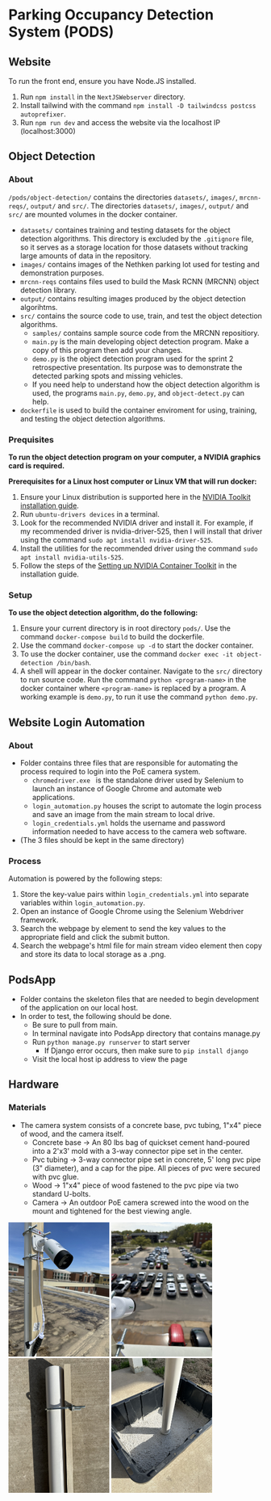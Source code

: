 # Parking Occupancy Detection System (PODS)

## Website 
To run the front end, ensure you have Node.JS installed. 
1. Run `npm install` in the `NextJSWebserver` directory.
2. Install tailwind with the command `npm install -D tailwindcss postcss autoprefixer`.
3. Run `npm run dev` and access the website via the localhost IP (localhost:3000)

## Object Detection
### About
`/pods/object-detection/` contains the directories `datasets/`, `images/`, `mrcnn-reqs/`, `output/` and `src/`. The directories  `datasets/`, `images/`, `output/` and `src/` are mounted volumes in the docker container.
- `datasets/` containes training and testing datasets for the object detection algorithms. This directory is excluded by the `.gitignore` file, so it serves as a storage location for those datasets without tracking large amounts of data in the repository.
- `images/` contains images of the Nethken parking lot used for testing and demonstration purposes. 
- `mrcnn-reqs` contains files used to build the Mask RCNN (MRCNN) object detection library.
- `output/` contains resulting images produced by the object detection algorihtms.
- `src/` contains the source code to use, train, and test the object detection algorithms.
  - `samples/` contains sample source code from the MRCNN repositiory.
  - `main.py` is the main developing object detection program. Make a copy of this program then add your changes.
  - `demo.py` is the object detection program used for the sprint 2 retrospective presentation. Its purpose was to demonstrate the detected parking spots and missing vehicles.
  - If you need help to understand how the object detection algorithm is used, the programs `main.py`, `demo.py`, and `object-detect.py` can help.
- `dockerfile` is used to build the container enviroment for using, training, and testing the object detection algorithms. 

### Prequisites
**To run the object detection program on your computer, a NVIDIA graphics card is required.**

**Prerequisites for a Linux host computer or Linux VM that will run docker:**
1. Ensure your Linux distribution is supported here in the [NVIDIA Toolkit installation guide](https://docs.nvidia.com/datacenter/cloud-native/container-toolkit/install-guide.html).
2. Run `ubuntu-drivers devices` in a terminal. 
3. Look for the recommended NVIDIA driver and install it. For example, if my recommended driver is nvidia-driver-525, then I will install that driver using the command `sudo apt install nvidia-driver-525`.
4. Install the utilities for the recommended driver using the command `sudo apt install nvidia-utils-525`.
5. Follow the steps of the [Setting up NVIDIA Container Toolkit](https://docs.nvidia.com/datacenter/cloud-native/container-toolkit/install-guide.html) in the installation guide.


### Setup
**To use the object detection algorithm, do the following:**
1. Ensure your current directory is in root directory `pods/`. Use the command `docker-compose build` to build the dockerfile.
2. Use the command `docker-compose up -d` to start the docker container.
3. To use the docker container, use the command `docker exec -it object-detection /bin/bash`.
3. A shell will appear in the docker container. Navigate to the `src/` directory to run source code. Run the command `python <program-name>` in the docker container where `<program-name>` is replaced by a program. A working example is `demo.py`, to run it use the command `python demo.py`.

## Website Login Automation
### About
- Folder contains three files that are responsible for automating the process required to login into the PoE camera system.
  - `chromedriver.exe ` is the standalone driver used by Selenium to launch an instance of Google Chrome and automate web applications.
  - `login_automation.py` houses the script to automate the login process and save an image from the main stream to local drive.
  - `login_credentials.yml` holds the username and password information needed to have access to the camera web software.
- (The 3 files should be kept in the same directory)

### Process
Automation is powered by the following steps:
1. Store the key-value pairs within `login_credentials.yml` into separate variables within `login_automation.py`.
2. Open an instance of Google Chrome using the Selenium Webdriver framework.
3. Search the webpage by element to send the key values to the appropriate field and click the submit button.
4. Search the webpage's html file for main stream video element then copy and store its data to local storage as a .png.

## PodsApp
- Folder contains the skeleton files that are needed to begin development of the application on our local host.
- In order to test, the following should be done.
  - Be sure to pull from main.
  - In terminal navigate into PodsApp directory that contains manage.py
  - Run `python manage.py runserver` to start server
    - If Django error occurs, then make sure to `pip install django`
  - Visit the local host ip address to view the page

## Hardware
### Materials
- The camera system consists of a concrete base, pvc tubing, 1"x4" piece of wood, and the camera itself.
  - Concrete base -> An 80 lbs bag of quickset cement hand-poured into a 2'x3' mold with a 3-way connector pipe set in the center.
  - Pvc tubing -> 3-way connector pipe set in concrete, 5' long pvc pipe (3" diameter), and a cap for the pipe. All pieces of pvc were secured with pvc glue.
  - Wood -> 1"x4" piece of wood fastened to the pvc pipe via two standard U-bolts.
  - Camera -> An outdoor PoE camera screwed into the wood on the mount and tightened for the best viewing angle.
  
<img src="Images/installed_camera.jpg" width=200> <img src="Images/camera_pov.jpg" width=200>
<img src="Images/pole_structure.jpg" width=200> <img src="Images/mount_base.jpg" width=200>

